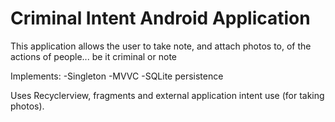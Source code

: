 # Criminal Intent Android Application
This application allows the user to take note, and attach photos to, of the actions of people... be it criminal or note

Implements:
-Singleton
-MVVC
-SQLite persistence

Uses Recyclerview, fragments and external application intent use (for taking photos).

